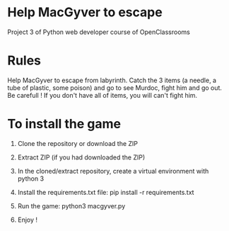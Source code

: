 # Help MacGyver to escape
Project 3 of Python web developer course of OpenClassrooms

# Rules
Help MacGyver to escape from labyrinth.
Catch the 3 items (a needle, a tube of plastic, some poison) and go to see Murdoc, fight him and go out.
Be carefull ! If you don't have all of items, you will can't fight him.

# To install the game
1) Clone the repository or download the ZIP

2) Extract ZIP (if you had downloaded the ZIP)

3) In the cloned/extract repository, create a virtual environment with python 3

4) Install the requirements.txt file:
	pip install -r requirements.txt

5) Run the game:
	python3 macgyver.py

6) Enjoy !
